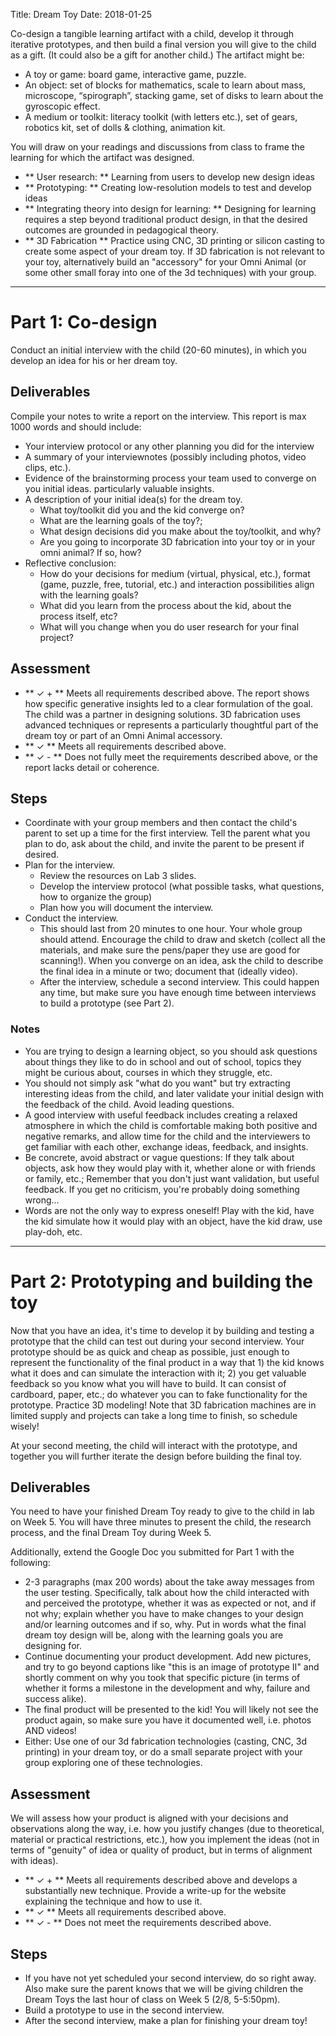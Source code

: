 Title: Dream Toy
Date: 2018-01-25

Co-design a tangible learning artifact with a child, develop it through iterative prototypes, and then build a final version you will give to the child as a gift. (It could also be a gift for another child.) The artifact might be:

- A toy or game: board game, interactive game, puzzle.
- An object: set of blocks for mathematics, scale to learn about mass, microscope, “spirograph”, stacking game, set of disks to learn about the gyroscopic effect.
- A medium or toolkit: literacy toolkit (with letters etc.), set of gears, robotics kit, set of dolls & clothing, animation kit.

You will draw on your readings and discussions from class to frame the learning for which the artifact was designed. 

- ** User research: ** Learning from users to develop new design ideas 
- ** Prototyping: ** Creating low-resolution models to test and develop ideas
- ** Integrating theory into design for learning: ** Designing for learning requires a step beyond traditional 
     product design, in that the desired outcomes are grounded in pedagogical theory. 
- ** 3D Fabrication ** Practice using CNC, 3D printing or silicon casting to create some aspect of your dream toy. If 3D fabrication is not relevant to your toy, alternatively build an "accessory" for your Omni Animal (or some other small foray into one of the 3d techniques) with your group.

---
# Part 1: Co-design

Conduct an initial interview with the child (20-60 minutes), in which you develop an idea for his or her dream toy. 

## Deliverables

Compile your notes to write a report on the interview. This report is max 1000 words and should include: 
    
- Your interview protocol or any other planning you did for the interview
- A summary of your interviewnotes (possibly including photos, video clips, etc.).
- Evidence of the brainstorming process your team used to converge on you initial ideas.
  particularly valuable insights.
- A description of your initial idea(s) for the dream toy. 
    - What toy/toolkit did you and the kid converge on?
    - What are the learning goals of the toy?;
    - What design decisions did you make about the toy/toolkit, and why?
    - Are you going to incorporate 3D fabrication into your toy or in your omni animal? If so, how?
- Reflective conclusion:
    - How do your decisions for medium (virtual, physical, etc.), format (game, puzzle, free, tutorial, etc.) and interaction possibilities align with the learning goals?
    - What did you learn from the process about the kid, about the process itself, etc? 
    - What will you change when you do user research for your final project?

## Assessment

- ** &#10003; + ** Meets all requirements described above. The report shows how specific generative insights led to a clear formulation of the goal. The child was a partner in designing solutions. 3D fabrication uses advanced techniques or represents a particularly thoughtful part of the dream toy or part of an Omni Animal accessory. 
- ** &#10003; ** Meets all requirements described above.
- ** &#10003; - ** Does not fully meet the requirements described above, or the report lacks detail or coherence.

## Steps

- Coordinate with your group members and then contact the child's parent to set up a time for the first interview. Tell the parent what you plan to do, ask about the child, and invite the parent to be present if desired. 
- Plan for the interview.
    - Review the resources on Lab 3 slides.
    - Develop the interview protocol (what possible tasks, what questions, how to organize the group)
    - Plan how you will document the interview.
- Conduct the interview.
    - This should last from 20 minutes to one hour. Your whole group should attend. Encourage the child to draw and sketch (collect all the materials, and make sure the pens/paper they use are good for scanning!). When you converge on an idea, ask the child to describe the final idea in a minute or two; document that (ideally video).
    - After the interview, schedule a second interview. This could happen any time, but make sure you have enough time between interviews to build a prototype (see Part 2). 

### Notes

- You are trying to design a learning object, so you should ask questions about things they like to do in school and out of school, topics they might be curious about, courses in which they struggle, etc.
- You should not simply ask "what do you want" but try extracting interesting ideas from the child, and later validate your initial design with the feedback of the child. Avoid leading questions.
- A good interview with useful feedback includes creating a relaxed atmosphere in which the child is comfortable making both positive and negative remarks, and allow time for the child and the interviewers to get familiar with each other, exchange ideas, feedback, and insights.
- Be concrete, avoid abstract or vague questions: If they talk about objects, ask how they would play with it, whether alone or with friends or family, etc.; Remember that you don't just want validation, but useful feedback. If you get no criticism, you're probably doing something wrong... 
- Words are not the only way to express oneself! Play with the kid, have the kid simulate how it would play with an object, have the kid draw, use play-doh, etc.

---
# Part 2: Prototyping and building the toy

Now that you have an idea, it's time to develop it by building and testing a prototype that the child can test out during your second interview. Your prototype should be as quick and cheap as possible, just enough to represent the functionality of the final product in a way that 1) the kid knows what it does and can simulate the interaction with it; 2) you get valuable feedback so you know what you will have to build. It can consist of cardboard, paper, etc.; do whatever you can to fake functionality for the prototype. Practice 3D modeling! Note that 3D fabrication machines are in limited supply and projects can take a long time to finish, so schedule wisely!

At your second meeting, the child will interact with the prototype, and together you will further iterate the design before building the final toy. 

## Deliverables

You need to have your finished Dream Toy ready to give to the child in lab on Week 5. You will have three minutes to 
present the child, the research process, and the final Dream Toy during Week 5.

Additionally, extend the Google Doc you submitted for Part 1 with the following:

- 2-3 paragraphs (max 200 words) about the take away messages from the user testing. Specifically, talk about how the child interacted with and perceived the prototype, whether it was as expected or not, and if not why; explain whether you have to make changes to your design and/or learning outcomes and if so, why. Put in words what the final dream toy design will be, along with the learning goals you are designing for.
- Continue documenting your product development. Add new pictures, and try to go beyond captions like "this is an image of prototype II" and shortly comment on why you took that specific picture (in terms of whether it forms a milestone in the development and why, failure and success alike).
- The final product will be presented to the kid! You will likely not see the product again, so make sure you have it documented well, i.e. photos AND videos! 
- Either: Use one of our 3d fabrication technologies (casting, CNC, 3d printing) in your dream toy, or do a small separate project with your group exploring one of these technologies. 

## Assessment

We will assess how your product is aligned with your decisions and observations along the way, i.e. how you justify changes (due to theoretical, material or practical restrictions, etc.), how you implement the ideas (not in terms of "genuity" of idea or quality of product, but in terms of alignment with ideas).

- ** &#10003; + ** Meets all requirements described above and develops a substantially new technique. Provide a write-up for the website explaining the technique and how to use it. 
- ** &#10003; ** Meets all requirements described above.
- ** &#10003; - ** Does not meet the requirements described above.

## Steps

- If you have not yet scheduled your second interview, do so right away. Also make sure the parent knows that we will be giving children the Dream Toys the last hour of class on Week 5 (2/8, 5-5:50pm). 
- Build a prototype to use in the second interview. 
- After the second interview, make a plan for finishing your dream toy!

